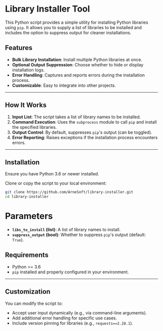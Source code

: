 # Library Installer Tool

This Python script provides a simple utility for installing Python libraries using `pip`. It allows you to supply a list of libraries to be installed and includes the option to suppress output for cleaner installations.

## Features

- **Bulk Library Installation**: Install multiple Python libraries at once.
- **Optional Output Suppression**: Choose whether to hide or display installation logs.
- **Error Handling**: Captures and reports errors during the installation process.
- **Customizable**: Easy to integrate into other projects.

---

## How It Works

1. **Input List**: The script takes a list of library names to be installed.
2. **Command Execution**: Uses the `subprocess` module to call `pip` and install the specified libraries.
3. **Output Control**: By default, suppresses `pip`'s output (can be toggled).
4. **Error Reporting**: Raises exceptions if the installation process encounters errors.

---

## Installation

Ensure you have Python 3.6 or newer installed.

Clone or copy the script to your local environment:

```bash
git clone https://github.com/ArneSoft/library-installer.git
cd library-installer
```

# Parameters

- **`libs_to_install` (list)**: A list of library names to install.
- **`suppress_output` (bool)**: Whether to suppress `pip`'s output (default: `True`).

## Requirements

- Python >= 3.6
- `pip` installed and properly configured in your environment.

---

## Customization

You can modify the script to:

- Accept user input dynamically (e.g., via command-line arguments).
- Add additional error handling for specific use cases.
- Include version pinning for libraries (e.g., `requests==2.28.1`).
